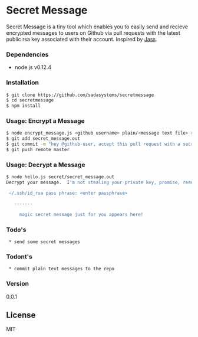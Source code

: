 # Secret Message

Secret Message is a tiny tool which enables you to easily send and recieve encrypted messages to users on Github via pull requests with the latest public rsa key associated with their account. Inspired by [Jass](https://github.com/jschauma/jass).

### Dependencies
* node.js v0.12.4

### Installation
```sh
$ git clone https://github.com/sadasystems/secretmessage
$ cd secretmessage
$ npm install
```

### Usage: Encrypt a Message
```sh
$ node encrypt_message.js <github username> plain/<message text file> > secret/secret_message.out
$ git add secret_message.out
$ git commit -m "hey @github-user, accept this pull request with a secret message just for you!"
$ git push remote master
```

### Usage: Decrypt a Message
```sh
$ node hello.js secret/secret_message.out
Decrypt your message.  I'm not stealing your private key, promise, read the code!

 ~/.ssh/id_rsa pass phrase: <enter passphrase>

   -------

     magic secret message just for you appears here!
```

### Todo's

     * send some secret messages

### Todont's
     * commit plain text messages to the repo

### Version
0.0.1

License
----

MIT